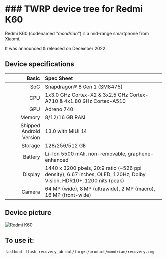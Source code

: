 # ### TWRP device tree for Redmi K60

Redmi K60 (codenamed _"mondrian"_) is a mid-range smartphone from Xiaomi.

It was announced & released on December 2022.

## Device specifications

Basic   | Spec Sheet
-------:|:-------------------------
SoC     | Snapdragon® 8 Gen 1 (SM8475)
CPU     | 1x3.0 GHz Cortex-X2 & 3x2.5 GHz Cortex-A710 & 4x1.80 GHz Cortex-A510
GPU     | Adreno 740
Memory  | 8/12/16 GB RAM
Shipped Android Version | 13.0 with MIUI 14
Storage | 128/256/512 GB
Battery | Li-Ion 5500 mAh, non-removable, graphene-enhanced
Display | 1440 x 3200 pixels, 20:9 ratio (~526 ppi density), 6.67 inches, OLED, 120Hz, Dolby Vision, HDR10+, 1200 nits (peak)
Camera  | 64 MP (wide), 8 MP (ultrawide), 2 MP (macro), 16 MP (front-wide)

## Device picture

![Redmi K60](https://cdn.cnbj0.fds.api.mi-img.com/b2c-shopapi-pms/pms_1672220460.25837153.png)

## To use it:

```
fastboot flash recovery_ab out/target/product/mondrian/recovery.img
```
